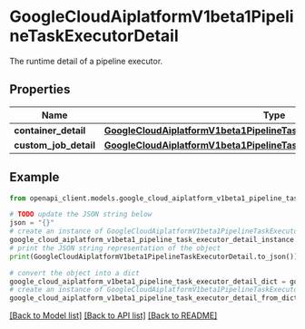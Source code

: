 # GoogleCloudAiplatformV1beta1PipelineTaskExecutorDetail

The runtime detail of a pipeline executor.

## Properties

Name | Type | Description | Notes
------------ | ------------- | ------------- | -------------
**container_detail** | [**GoogleCloudAiplatformV1beta1PipelineTaskExecutorDetailContainerDetail**](GoogleCloudAiplatformV1beta1PipelineTaskExecutorDetailContainerDetail.md) |  | [optional] 
**custom_job_detail** | [**GoogleCloudAiplatformV1beta1PipelineTaskExecutorDetailCustomJobDetail**](GoogleCloudAiplatformV1beta1PipelineTaskExecutorDetailCustomJobDetail.md) |  | [optional] 

## Example

```python
from openapi_client.models.google_cloud_aiplatform_v1beta1_pipeline_task_executor_detail import GoogleCloudAiplatformV1beta1PipelineTaskExecutorDetail

# TODO update the JSON string below
json = "{}"
# create an instance of GoogleCloudAiplatformV1beta1PipelineTaskExecutorDetail from a JSON string
google_cloud_aiplatform_v1beta1_pipeline_task_executor_detail_instance = GoogleCloudAiplatformV1beta1PipelineTaskExecutorDetail.from_json(json)
# print the JSON string representation of the object
print(GoogleCloudAiplatformV1beta1PipelineTaskExecutorDetail.to_json())

# convert the object into a dict
google_cloud_aiplatform_v1beta1_pipeline_task_executor_detail_dict = google_cloud_aiplatform_v1beta1_pipeline_task_executor_detail_instance.to_dict()
# create an instance of GoogleCloudAiplatformV1beta1PipelineTaskExecutorDetail from a dict
google_cloud_aiplatform_v1beta1_pipeline_task_executor_detail_from_dict = GoogleCloudAiplatformV1beta1PipelineTaskExecutorDetail.from_dict(google_cloud_aiplatform_v1beta1_pipeline_task_executor_detail_dict)
```
[[Back to Model list]](../README.md#documentation-for-models) [[Back to API list]](../README.md#documentation-for-api-endpoints) [[Back to README]](../README.md)


